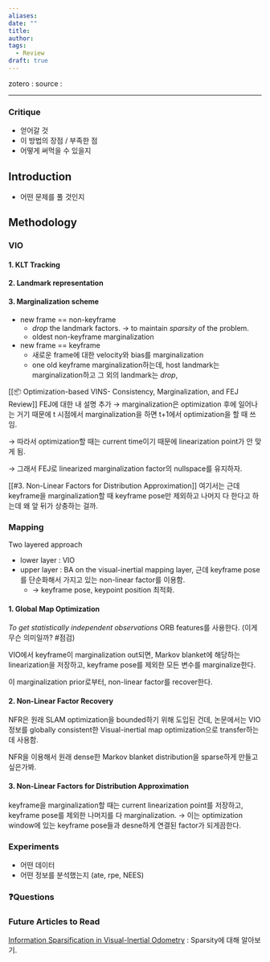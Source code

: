 ```yaml
---
aliases: 
date: ""
title: 
author: 
tags:
  - Review
draft: true
---
```


zotero : 
source : 

---
### Critique
- 얻어갈 것
- 이 방법의 장점 / 부족한 점
- 어떻게 써먹을 수 있을지

## Introduction



- 어떤 문제를 풀 것인지

## Methodology
### VIO
#### 1. KLT Tracking
#### 2. Landmark representation
#### 3. Marginalization scheme
- new frame == non-keyframe
	- *drop* the landmark factors. → to maintain *sparsity* of the problem.
	- oldest non-keyframe marginalization
- new frame == keyframe
	- 새로운 frame에 대한 velocity와 bias를 marginalization
	- one old keyframe marginalization하는데,  host landmark는 marginalization하고 그 외의 landmark는 *drop*, 

[[📦️ Optimization-based VINS- Consistency, Marginalization, and FEJ Review]]
FEJ에 대한 내 설명 추가 
→ marginalization은 optimization 후에 일어나는 거기 때문에 t 시점에서 marginalization을 하면 t+1에서 optimization을 할 때 쓰임. 

→ 따라서 optimization할 때는 current time이기 때문에 linearization point가 안 맞게 됨.

→ 그래서 FEJ로 linearized marginalization factor의 nullspace를 유지하자.

[[#3. Non-Linear Factors for Distribution Approximation]] 여기서는 근데 keyframe을 marginalization할 때 keyframe pose만 제외하고 나머지 다 한다고 하는데 왜 앞 뒤가 상충하는 걸까.
### Mapping
Two layered approach
- lower layer : VIO
- upper layer : BA on the visual-inertial mapping layer, 근데 keyframe pose를 단순화해서 가지고 있는 non-linear factor를 이용함. 
	- → keyframe pose, keypoint position 최적화.

#### 1. Global Map Optimization
*To get statistically independent observations* ORB features를 사용한다. (이게 무슨 의미일까? #점검)

VIO에서 keyframe이 marginalization out되면, Markov blanket에 해당하는 linearization을 저장하고, keyframe pose를 제외한 모든 변수를 marginalize한다. 

이 marginalization prior로부터, non-linear factor를 recover한다.

#### 2. Non-Linear Factor Recovery
NFR은 원래 SLAM optimization을 bounded하기 위해 도입된 건데, 
논문에서는 VIO 정보를 globally consistent한 Visual-inertial map optimization으로 transfer하는 데 사용함.

NFR을 이용해서 원래 dense한 Markov blanket distribution을 sparse하게 만들고 싶은가봐.

#### 3. Non-Linear Factors for Distribution Approximation
keyframe을 marginalization할 때는 current linearization point를 저장하고, keyframe pose를 제외한 나머지를 다 marginalization.
→ 이는 optimization window에 있는 keyframe pose들과 desne하게 연결된 factor가 되게끔한다.

### Experiments
- 어떤 데이터
- 어떤 정보를 분석했는지 (ate, rpe, NEES)


### ❓️Questions

### Future Articles to Read
[Information Sparsification in Visual-Inertial Odometry](https://ieeexplore.ieee.org/stamp/stamp.jsp?tp=&arnumber=8594007) : Sparsity에 대해 알아보기.
